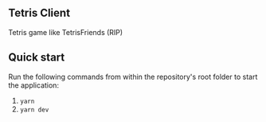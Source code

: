 ## Tetris Client

Tetris game like TetrisFriends (RIP)


## Quick start

Run the following commands from within the repository's root folder to start the application:

1. `yarn`
2. `yarn dev`